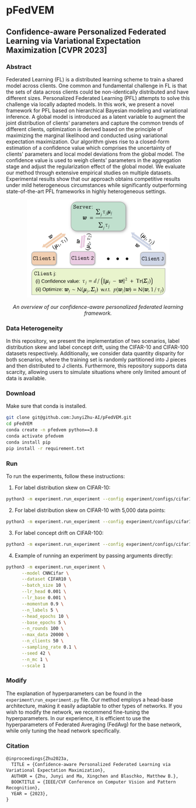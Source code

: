 # pFedVEM
## Confidence-aware Personalized Federated Learning via Variational Expectation Maximization [CVPR 2023]


### Abstract
Federated Learning (FL) is a distributed learning scheme to train a shared model across clients. One common and fundamental challenge in FL is that the sets of data across clients could be non-identically distributed and have different sizes. Personalized Federated Learning (PFL) attempts to solve this challenge via locally adapted models. In this work, we present a novel framework for PFL based on hierarchical Bayesian modeling and variational inference. A global model is introduced as a latent variable to augment the joint distribution of clients' parameters and capture the common trends of different clients, optimization is derived based on the principle of maximizing the marginal likelihood and conducted using variational expectation maximization. Our algorithm gives rise to a closed-form estimation of a confidence value which comprises the uncertainty of clients' parameters and local model deviations from the global model. The confidence value is used to weigh clients' parameters in the aggregation stage and adjust the regularization effect of the global model. We evaluate our method through extensive empirical studies on multiple datasets. Experimental results show that our approach obtains competitive results under mild heterogeneous circumstances while significantly outperforming state-of-the-art PFL frameworks in highly heterogeneous settings.

<p align="center">
      <img width="391" height="268" src=".illustration.png" alt>
</p>
<p align="center">
    <em>An overview of our confidence-aware personalized federated learning framework.</em>
</p>

### Data Heterogeneity
In this repository, we present the implementation of two scenarios, label distribution skew and label concept drift, using the CIFAR-10 and CIFAR-100 datasets respectively. Additionally, we consider data quantity disparity for both scenarios, where the training set is randomly partitioned into J pieces and then distributed to J clients. Furthermore, this repository supports data scarcity, allowing users to simulate situations where only limited amount of data is available.

### Download
Make sure that conda is installed.
```sh
git clone git@github.com:JunyiZhu-AI/pFedVEM.git
cd pFedVEM
conda create -n pfedvem python==3.8
conda activate pfedvem
conda install pip
pip install -r requirement.txt
```

### Run
To run the experiments, follow these instructions:

1. For label distribution skew on CIFAR-10:
```sh
python3 -m experiment.run_experiment --config experiment/configs/cifar10.json
```

2. For label distribution skew on CIFAR-10 with 5,000 data points:
```sh
python3 -m experiment.run_experiment --config experiment/configs/cifar10_data5000.json
```

3. For label concept drift on CIFAR-100:
```sh
python3 -m experiment.run_experiment --config experiment/configs/cifar100.json
```

4. Example of running an experiment by passing arguments directly:
```sh
python3 -m experiment.run_experiment \
      --model CNNCifar \
      --dataset CIFAR10 \
      --batch_size 10 \
      --lr_head 0.001 \
      --lr_base 0.001 \
      --momentum 0.9 \
      --n_labels 5 \
      --head_epochs 10 \
      --base_epochs 5 \
      --n_rounds 100 \
      --max_data 20000 \
      --n_clients 50 \
      --sampling_rate 0.1 \
      --seed 42 \
      --n_mc 1 \
      --scale 1
```

### Modify
The explanation of hyperparameters can be found in the ```experiment\run_experiment.py``` file. Our method employs a head-base architecture, making it easily adaptable to other types of networks. If you wish to modify the network, we recommend fine-tuning the hyperparameters. In our experience, it is efficient to use the hyperparameters of Federated Averaging (FedAvg) for the base network, while only tuning the head network specifically.

### Citation
```
@inproceedings{Zhu2023a,
  TITLE = {Confidence-aware Personalized Federated Learning via Variational Expectation Maximization},
  AUTHOR = {Zhu, Junyi and Ma, Xingchen and Blaschko, Matthew B.},
  BOOKTITLE = {IEEE/CVF Conference on Computer Vision and Pattern Recognition},
  YEAR = {2023},
}
```
